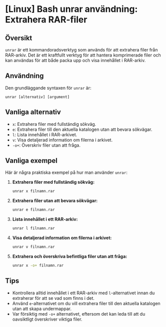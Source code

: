 # [Linux] Bash unrar användning: Extrahera RAR-filer

## Översikt
`unrar` är ett kommandoradsverktyg som används för att extrahera filer från RAR-arkiv. Det är ett kraftfullt verktyg för att hantera komprimerade filer och kan användas för att både packa upp och visa innehållet i RAR-arkiv.

## Användning
Den grundläggande syntaxen för `unrar` är:

```
unrar [alternativ] [argument]
```

## Vanliga alternativ
- `x`: Extrahera filer med fullständig sökväg.
- `e`: Extrahera filer till den aktuella katalogen utan att bevara sökvägar.
- `l`: Lista innehållet i RAR-arkivet.
- `v`: Visa detaljerad information om filerna i arkivet.
- `-o+`: Överskriv filer utan att fråga.

## Vanliga exempel
Här är några praktiska exempel på hur man använder `unrar`:

1. **Extrahera filer med fullständig sökväg:**
   ```bash
   unrar x filnamn.rar
   ```

2. **Extrahera filer utan att bevara sökvägar:**
   ```bash
   unrar e filnamn.rar
   ```

3. **Lista innehållet i ett RAR-arkiv:**
   ```bash
   unrar l filnamn.rar
   ```

4. **Visa detaljerad information om filerna i arkivet:**
   ```bash
   unrar v filnamn.rar
   ```

5. **Extrahera och överskriva befintliga filer utan att fråga:**
   ```bash
   unrar x -o+ filnamn.rar
   ```

## Tips
- Kontrollera alltid innehållet i ett RAR-arkiv med `l`-alternativet innan du extraherar för att se vad som finns i det.
- Använd `e`-alternativet om du vill extrahera filer till den aktuella katalogen utan att skapa undermappar.
- Var försiktig med `-o+` alternativet, eftersom det kan leda till att du oavsiktligt överskriver viktiga filer.